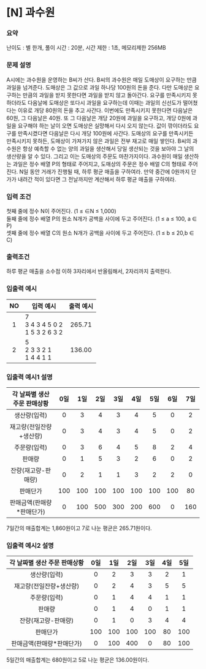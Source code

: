 # [N] 과수원

### 요약

난이도 : 별 한개, 풀이 시간 : 20분, 시간 제한 : 1초, 메모리제한 256MB

### 문제 설명
A시에는 과수원을 운영하는 B씨가 산다. B씨의 과수원은 매일 도매상이 요구하는 만큼 과일을 넘겨준다. 도매상은 그 값으로 과일 하나당 100원의 돈을 준다. 다만 도매상은 요구하는 만큼의 과일을 받지 못한다면 과일을 받지 않고 돌아간다. 요구를 만족시키지 못하더라도 다음날에 도매상은 또다시 과일을 요구하는데 이때는 과일의 신선도가 떨어쳤다는 이유로 개당 80원의 돈을 추고 사간다. 이번에도 만족시키지 못한다면 다음날은 60원, 그 다음날은 40원. 또 그 다음날은 개당 20원에 과일을 요구하고, 개당 0원에 과일을 요구해야 하는 날이 오면 도매상은 실망해서 다시 오지 않는다. 값이 깎이더라도 요구를 만족시켰다면 다음날은 다시 개당 100원에 사간다.
도매상의 요구를 만족시키든 만족시키지 못하든, 도매상이 가져가지 않은 과일은 전부 재고로 매일 쌓인다.
B씨의 과수원은 항상 예측할 수 없는 양의 과일을 생산해서 당일 생산되는 것을 보아야 그 날의 생산량을 알 수 있다. 그리고 이는 도매상의 주문도 마찬가지이다. 과수원이 매일 생산하는 과일은 정수 배열 P의 형태로 주어지고, 도매상의 주문은 정수 배얼 C의 형태로 주어진다.
N일 동안 거래가 진행될 때, 하루 평균 매출을 구하여라.
만약 중간에 0원까지 단가가 내려간 적이 있다면 그 전날까지만 계산해서 하루 평균 매출을 구하여라.

### 입력 조건
첫째 줄에 정수 N이 주어진다. (1 ≤ ∈N ≤ 1,000)<br>
둘째 줄에 정수 배열 P의 원소 N개가 공백을 사이에 두고 주어진다. (1 ≤ a ≤ 100, a ∈ P)<br>
셋째 줄에 정수 배열 C의 원소 N개가 공백을 사이에 두고 주어진다. (1 ≤ b ≤ 20,b ∈ C)

### 출력조건
하루 평균 매출을 소수점 이하 3자리에서 반올림해서, 2자리까지 출력한다.

### 입출력 예시
|NO|입력 예시|출력 예시|
|:-:|---|:---:|
|1|7<br>3 4 3 4 5 0 2<br> 1 5 3 2 6 3 2|265.71|
|2|5<br>2 3 3 2 1<br>1 4 4 1 1|136.00|

### 입출력 예시1 설명

|각 날짜별 생산 주문 판매상황|0일|1일|2일|3일|4일|5일|6일|7일|
|:---------:|:---------:|:---------:|:---------:|:---------:|:---------:|:---------:|:---------:|:---------:|
|생산량(입력)|0|3|4|3|4|5|0|2|
|재고량(전일잔량+생산량)|0|3|4|3|4|5|0|2|
|주문량(입력)|0|3|6|4|5|8|2|4|
|판매량|0|1|5|3|2|6|0|2|
|잔량(재고량-판매량)|0|2|1|1|3|2|2|0|
|판매단가|100|100|100|100|100|100|100|80|
|판매금액(판매량*판매단가)|0|100|500|300|200|600|0|160|
7일간의 매출합계는 1,860원이고 7로 나눈 평균은 265.71원이다.

### 입출력 예시2 설명

|각 날짜별 생산 주문 판매상황|0일|1일|2일|3일|4일|5일|
|:---------:|:---------:|:---------:|:---------:|:---------:|:---------:|:---------:|
|생산량(입력)|0|2|3|3|2|1|
|재고량(전일잔량+생산량)|0|2|4|3|5|5|
|주문량(입력)|0|1|4|4|1|1|
|판매량|0|1|4|0|1|1|
|잔량(재고량-판매량)|0|1|0|3|4|4|
|판매단가|100|100|100|100|80|100|
|판매금액(판매량*판매단가)|0|100|400|0|80|100|
5일간의 매출합계는 680원이고 5로 나눈 평균은 136.00원이다.
